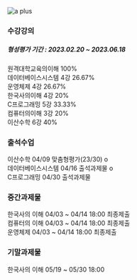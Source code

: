 ![a plus](https://user-images.githubusercontent.com/87438680/223911455-1d1a4b04-be53-490e-b9f7-89afab70d7a9.jpeg)

###  수강강의
##### 형성평가 기간 : 2023.02.20 ~ 2023.06.18
원격대학교육의이해 100%  
데이터베이스시스템 4강 26.67%  
운영체제 4강 26.67%  
한국사의이해 4강 20%  
C프로그래밍 5강 33.33%  
컴퓨터의이해 3강 20%  
이산수학 6강 40%  

### 출석수업
이산수학 04/09 맞춤형평가(23/30) o  
데이터베이스시스템 04/16 출석과제물 o  
C프로그래밍 04/30 출석과제물  

### 중간과제물
한국사의 이해 04/03 ~ 04/14 18:00  최종제출  
컴퓨터의 이해 04/03 ~ 04/14 18:00 최종제출  
운영체제 04/03 ~ 04/14 18:00 최종제출 

### 기말과제물
한국사의 이해 05/19 ~ 05/30 18:00  

